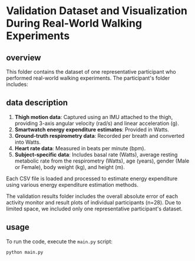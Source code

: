 # Validation Dataset and Visualization During Real-World Walking Experiments

## overview
This folder contains the dataset of one representative participant who performed real-world walking experiments. The participant's folder includes:

## data description
1. **Thigh motion data**: Captured using an IMU attached to the thigh, providing 3-axis angular velocity (rad/s) and linear acceleration (g).
2. **Smartwatch energy expenditure estimates**: Provided in Watts.
3. **Ground-truth respirometry data**: Recorded per breath and converted into Watts.
4. **Heart rate data**: Measured in beats per minute (bpm).
5. **Subject-specific data**: Includes basal rate (Watts), average resting metabolic rate from the respirometry (Watts), age (years), gender (Male or Female), body weight (kg), and height (m).

Each CSV file is loaded and processed to estimate energy expenditure using various energy expenditure estimation methods.

The validation results folder includes the overall absolute error of each activity monitor and result plots of individual participants (n=28). Due to limited space, we included only one representative participant's dataset.

## usage
To run the code, execute the `main.py` script:
```bash
python main.py